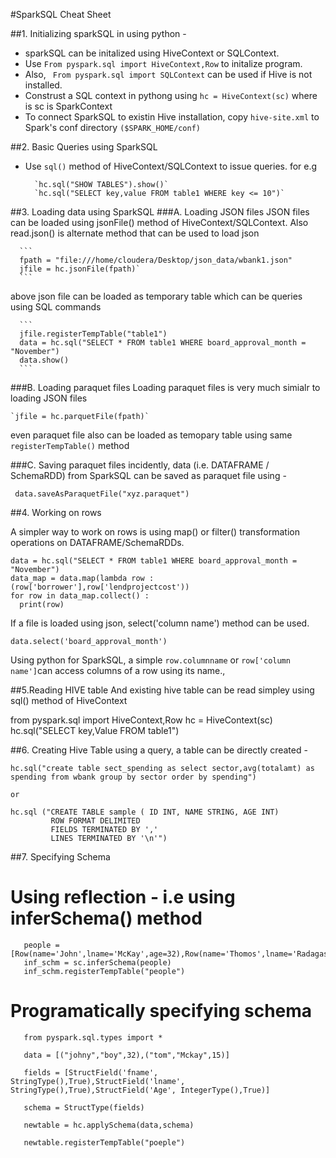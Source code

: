 #SparkSQL Cheat Sheet 

##1. Initializing sparkSQL in using python - 
   - sparkSQL can be initalized using HiveContext or SQLContext. 
   - Use `From pyspark.sql import HiveContext,Row` to initalize program.
   - Also, ` From pyspark.sql import SQLContext` can be used if Hive is not installed.
   - Construst a SQL context in pythong using  `hc = HiveContext(sc)`  where is sc is SparkContext
   - To connect SparkSQL to existin Hive installation, copy `hive-site.xml` to Spark's conf directory `($SPARK_HOME/conf)`

##2. Basic Queries using SparkSQL 
  - Use `sql()` method of HiveContext/SQLContext to issue queries.
  for e.g 
           
          `hc.sql("SHOW TABLES").show()`
          `hc.sql("SELECT key,value FROM table1 WHERE key <= 10")` 

##3. Loading data using SparkSQL 
###A. Loading JSON files 
  JSON files can be loaded using jsonFile() method of HiveContext/SQLContext. 
  Also read.json() is alternate method that can be used to load json
      
      ```
      fpath = "file:///home/cloudera/Desktop/json_data/wbank1.json"
      jfile = hc.jsonFile(fpath)` 
      ```
  above json file can be loaded as temporary table which can be queries using SQL commands 
    
      ```
      jfile.registerTempTable("table1")
      data = hc.sql("SELECT * FROM table1 WHERE board_approval_month = "November")
      data.show()
      ```

###B. Loading paraquet files
Loading paraquet files is very much simialr to loading JSON files
    
    `jfile = hc.parquetFile(fpath)`

even paraquet file also can be loaded as temopary table using same `registerTempTable()` method

###C. Saving paraquet files 
incidently, data (i.e. DATAFRAME / SchemaRDD)  from SparkSQL can be saved as paraquet file using -

  ` data.saveAsParaquetFile("xyz.paraquet")`
  
##4. Working on rows  

A simpler way to work on rows is using map() or filter() transformation operations on DATAFRAME/SchemaRDDs.

   ```
   data = hc.sql("SELECT * FROM table1 WHERE board_approval_month = "November")
   data_map = data.map(lambda row : (row['borrower'],row['lendprojectcost'))
   for row in data_map.collect() :
     print(row)
   ```
If a file is loaded using json, select('column name') method can be used.

`data.select('board_approval_month')`

Using python for SparkSQL, a simple `row.columnname`  or `row['column name']`can access columns of a row using its name.,

##5.Reading HIVE table 
And existing hive table can be read simpley using sql() method of HiveContext

   from pyspark.sql import HiveContext,Row
   hc = HiveContext(sc)
   hc.sql("SELECT key,Value FROM table1")

##6. Creating Hive Table 
using a query, a table can be directly created -
```
hc.sql("create table sect_spending as select sector,avg(totalamt) as spending from wbank group by sector order by spending")

or

hc.sql ("CREATE TABLE sample ( ID INT, NAME STRING, AGE INT) 
         ROW FORMAT DELIMITED 
         FIELDS TERMINATED BY ','
         LINES TERMINATED BY '\n'") 
```


##7. Specifying Schema 
# Using reflection - i.e using inferSchema() method
   ```
      people = [Row(name='John',lname='McKay',age=32),Row(name='Thomos',lname='Radagast',age=15)]
      inf_schm = sc.inferSchema(people)
      inf_schm.registerTempTable("people")
   ```
# Programatically specifying schema 
   ```
      from pyspark.sql.types import *
      
      data = [("johny","boy",32),("tom","Mckay",15)]
      
      fields = [StructField('fname', StringType(),True),StructField('lname', StringType(),True),StructField('Age', IntegerType(),True)] 
      
      schema = StructType(fields)
      
      newtable = hc.applySchema(data,schema)
      
      newtable.registerTempTable("poeple")
   ```   
      
      

   
   

